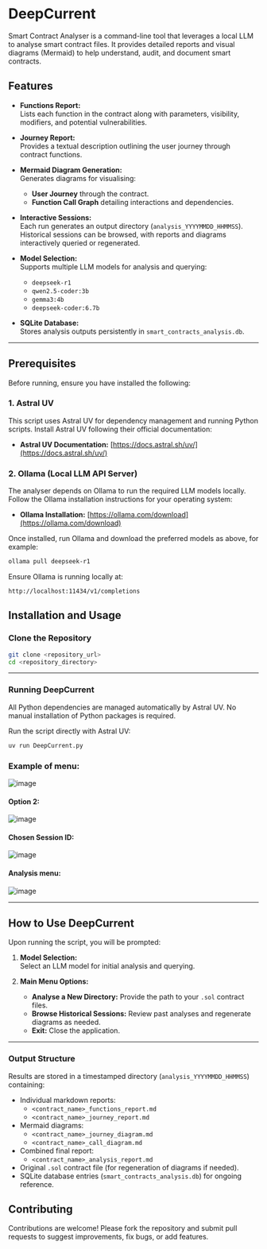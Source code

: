 # DeepCurrent
Smart Contract Analyser is a command-line tool that leverages a local LLM to analyse smart contract files. It provides detailed reports and visual diagrams (Mermaid) to help understand, audit, and document smart contracts.

## Features

- **Functions Report:**  
  Lists each function in the contract along with parameters, visibility, modifiers, and potential vulnerabilities.

- **Journey Report:**  
  Provides a textual description outlining the user journey through contract functions.

- **Mermaid Diagram Generation:**  
  Generates diagrams for visualising:
  - **User Journey** through the contract.
  - **Function Call Graph** detailing interactions and dependencies.

- **Interactive Sessions:**  
  Each run generates an output directory (`analysis_YYYYMMDD_HHMMSS`). Historical sessions can be browsed, with reports and diagrams interactively queried or regenerated.

- **Model Selection:**  
  Supports multiple LLM models for analysis and querying:
  - `deepseek-r1`
  - `qwen2.5-coder:3b`
  - `gemma3:4b`
  - `deepseek-coder:6.7b`

- **SQLite Database:**  
  Stores analysis outputs persistently in `smart_contracts_analysis.db`.

--------

## Prerequisites

Before running, ensure you have installed the following:

### 1. Astral UV

This script uses Astral UV for dependency management and running Python scripts. Install Astral UV following their official documentation:

- **Astral UV Documentation:** [https://docs.astral.sh/uv/](https://docs.astral.sh/uv/)

### 2. Ollama (Local LLM API Server)

The analyser depends on Ollama to run the required LLM models locally. Follow the Ollama installation instructions for your operating system:

- **Ollama Installation:** [https://ollama.com/download](https://ollama.com/download)

Once installed, run Ollama and download the preferred models as above, for example:

```bash
ollama pull deepseek-r1
```

Ensure Ollama is running locally at:

```
http://localhost:11434/v1/completions
```

## Installation and Usage

### Clone the Repository

```bash
git clone <repository_url>
cd <repository_directory>
```
--------

### Running DeepCurrent

All Python dependencies are managed automatically by Astral UV. No manual installation of Python packages is required.

Run the script directly with Astral UV:

```bash
uv run DeepCurrent.py
```
### Example of menu:
![image](https://github.com/user-attachments/assets/0d3efef8-28b2-4854-818f-95a4366ecd57)

#### Option 2:
![image](https://github.com/user-attachments/assets/82cdc478-c3d9-4440-9094-6d7fdfc2f72c)

#### Chosen Session ID:
![image](https://github.com/user-attachments/assets/3db6ed4f-a248-4f06-8095-c21cebe3236d)

#### Analysis menu:
![image](https://github.com/user-attachments/assets/bd73fa50-df7f-4e4e-907e-6c7591f7698d)

-------

## How to Use DeepCurrent

Upon running the script, you will be prompted:

1. **Model Selection:**  
   Select an LLM model for initial analysis and querying.

2. **Main Menu Options:**  
   - **Analyse a New Directory:** Provide the path to your `.sol` contract files.
   - **Browse Historical Sessions:** Review past analyses and regenerate diagrams as needed.
   - **Exit:** Close the application.

-------

### Output Structure

Results are stored in a timestamped directory (`analysis_YYYYMMDD_HHMMSS`) containing:

- Individual markdown reports:
  - `<contract_name>_functions_report.md`
  - `<contract_name>_journey_report.md`
- Mermaid diagrams:
  - `<contract_name>_journey_diagram.md`
  - `<contract_name>_call_diagram.md`
- Combined final report:
  - `<contract_name>_analysis_report.md`
- Original `.sol` contract file (for regeneration of diagrams if needed).
- SQLite database entries (`smart_contracts_analysis.db`) for ongoing reference.

## Contributing

Contributions are welcome! Please fork the repository and submit pull requests to suggest improvements, fix bugs, or add features.
